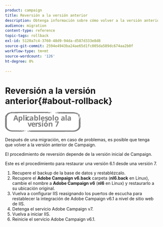 ```yaml
---
product: campaign
title: Reversión a la versión anterior
description: Obtenga información sobre cómo volver a la versión anterior
audience: migration
content-type: reference
topic-tags: rollback
exl-id: 5120a7c4-3760-48d9-94da-d587d333e8d8
source-git-commit: 2594e4943ba24ae65d1fc005da589dc674aa2b0f
workflow-type: tm+mt
source-wordcount: '126'
ht-degree: 0%

---
```


# Reversión a la versión anterior{#about-rollback}

![](../../assets/v7-only.svg)

Después de una migración, en caso de problemas, es posible que tenga que volver a la versión anterior de Campaign.

El procedimiento de reversión depende de la versión inicial de Campaign.

Este es el procedimiento para restaurar una versión 6.1 desde una versión 7.

1. Recupere el backup de la base de datos y restablézcalo.
1. Recupere el **Adobe Campaign v6.back** carpeta (**nl6.back** en Linux), cambie el nombre a **Adobe Campaign v6** (**nl6** en Linux) y restaurarlo a su ubicación original.
1. Vuelva a configurar IIS reasignando los puertos de escucha para restablecer la integración de Adobe Campaign v6.1 a nivel de sitio web de IIS.
1. Detenga el servicio Adobe Campaign v7.
1. Vuelva a iniciar IIS.
1. Reinicie el servicio Adobe Campaign v6.1.

<!--
	
## Restore to Campaign v6.02

Here is the procedure to restore a v6.02 from a v7.

1. Recover the backup of the database and restore it.
1. Recover the **Neolane v6.back** folder (**nl6.back** in Linux), rename it to **Neolane v6** (**nl6** in Linux) and restore it to its original location.
1. Re-configure IIS by re-assigning the listen ports to re-establish the integration of Adobe Campaign v6.02 at IIS Website level.
1. Stop the Adobe Campaign v6.1 service.
1. Re-start IIS.
1. Restart the Adobe Campaign v6.02 service.

## Restore to Campaign v5.11

Here is the procedure to restore a v5.11 from a v7.

1. Recover the backup of the database and restore it.
1. Recover the **Neolane v5.back** folder (**nl5.back** in Linux), rename it to **Neolane v5** (**nl5** in Linux) and restore it to its original location.
1. Re-configure IIS by re-assigning the listen ports to re-establish the integration of Neolane v5 at IIS Website level.
1. Stop the Adobe Campaign v7 service.
1. Re-start IIS.
1. Re-start the Adobe Campaign v5 service.

-->